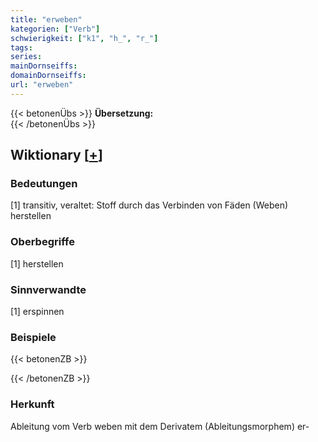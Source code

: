 ```yaml
---
title: "erweben"
kategorien: ["Verb"]
schwierigkeit: ["k1", "h_", "r_"]
tags:
series:
mainDornseiffs:
domainDornseiffs:
url: "erweben"
---
```


{{< betonenÜbs >}}
**Übersetzung:**  
{{< /betonenÜbs >}}

## Wiktionary [[+](https://de.wiktionary.org/wiki/erweben)]

### Bedeutungen
[1] transitiv, veraltet: Stoff durch das Verbinden von Fäden (Weben) herstellen  

### Oberbegriffe
[1] herstellen  

### Sinnverwandte
[1] erspinnen  

### Beispiele
{{< betonenZB >}}

{{< /betonenZB >}}
### Herkunft
Ableitung vom Verb weben mit dem Derivatem (Ableitungsmorphem) er-  


